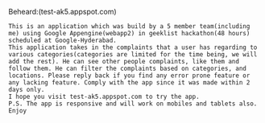 Beheard:(test-ak5.appspot.com)

	This is an application which was build by a 5 member team(including me) using Google Appengine(webapp2) in geeklist hackathon(48 hours) scheduled at Google-Hyderabad.
	This application takes in the complaints that a user has regarding to various categories(categories are limited for the time being, we will add the rest). He can see other people complaints, like them and follow them. He can filter the complaints based on categories, and locations. Please reply back if you find any error prone feature or any lacking feature. Comply with the app since it was made within 2 days only.
	I hope you visit test-ak5.appspot.com to try the app.
	P.S. The app is responsive and will work on mobiles and tablets also. Enjoy
